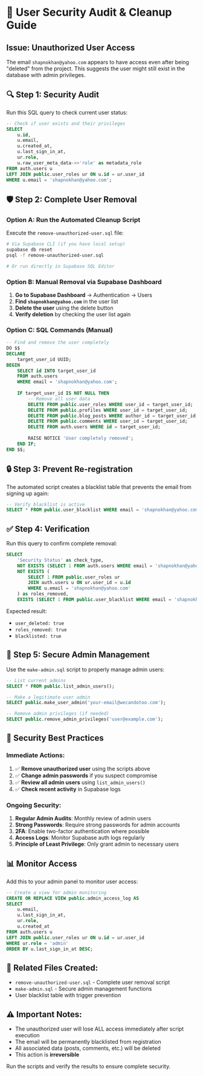 # 🚨 User Security Audit & Cleanup Guide

## Issue: Unauthorized User Access
The email `shapnokhan@yahoo.com` appears to have access even after being "deleted" from the project. This suggests the user might still exist in the database with admin privileges.

## 🔍 **Step 1: Security Audit**

Run this SQL query to check current user status:

```sql
-- Check if user exists and their privileges
SELECT 
    u.id,
    u.email,
    u.created_at,
    u.last_sign_in_at,
    ur.role,
    u.raw_user_meta_data->>'role' as metadata_role
FROM auth.users u
LEFT JOIN public.user_roles ur ON u.id = ur.user_id
WHERE u.email = 'shapnokhan@yahoo.com';
```

## 🛡️ **Step 2: Complete User Removal**

### Option A: Run the Automated Cleanup Script
Execute the `remove-unauthorized-user.sql` file:

```bash
# Via Supabase CLI (if you have local setup)
supabase db reset
psql -f remove-unauthorized-user.sql

# Or run directly in Supabase SQL Editor
```

### Option B: Manual Removal via Supabase Dashboard

1. **Go to Supabase Dashboard** → Authentication → Users
2. **Find `shapnokhan@yahoo.com`** in the user list
3. **Delete the user** using the delete button
4. **Verify deletion** by checking the user list again

### Option C: SQL Commands (Manual)
```sql
-- Find and remove the user completely
DO $$ 
DECLARE
    target_user_id UUID;
BEGIN
    SELECT id INTO target_user_id 
    FROM auth.users 
    WHERE email = 'shapnokhan@yahoo.com';
    
    IF target_user_id IS NOT NULL THEN
        -- Remove all user data
        DELETE FROM public.user_roles WHERE user_id = target_user_id;
        DELETE FROM public.profiles WHERE user_id = target_user_id;
        DELETE FROM public.blog_posts WHERE author_id = target_user_id;
        DELETE FROM public.comments WHERE user_id = target_user_id;
        DELETE FROM auth.users WHERE id = target_user_id;
        
        RAISE NOTICE 'User completely removed';
    END IF;
END $$;
```

## 🔒 **Step 3: Prevent Re-registration**

The automated script creates a blacklist table that prevents the email from signing up again:

```sql
-- Verify blacklist is active
SELECT * FROM public.user_blacklist WHERE email = 'shapnokhan@yahoo.com';
```

## ✅ **Step 4: Verification**

Run this query to confirm complete removal:

```sql
SELECT 
    'Security Status' as check_type,
    NOT EXISTS (SELECT 1 FROM auth.users WHERE email = 'shapnokhan@yahoo.com') as user_deleted,
    NOT EXISTS (
        SELECT 1 FROM public.user_roles ur 
        JOIN auth.users u ON ur.user_id = u.id 
        WHERE u.email = 'shapnokhan@yahoo.com'
    ) as roles_removed,
    EXISTS (SELECT 1 FROM public.user_blacklist WHERE email = 'shapnokhan@yahoo.com') as blacklisted;
```

Expected result:
- `user_deleted: true`
- `roles_removed: true` 
- `blacklisted: true`

## 🔧 **Step 5: Secure Admin Management**

Use the `make-admin.sql` script to properly manage admin users:

```sql
-- List current admins
SELECT * FROM public.list_admin_users();

-- Make a legitimate user admin
SELECT public.make_user_admin('your-email@wecandotoo.com');

-- Remove admin privileges (if needed)
SELECT public.remove_admin_privileges('user@example.com');
```

## 🚨 **Security Best Practices**

### Immediate Actions:
1. ✅ **Remove unauthorized user** using the scripts above
2. ✅ **Change admin passwords** if you suspect compromise
3. ✅ **Review all admin users** using `list_admin_users()`
4. ✅ **Check recent activity** in Supabase logs

### Ongoing Security:
1. **Regular Admin Audits**: Monthly review of admin users
2. **Strong Passwords**: Require strong passwords for admin accounts
3. **2FA**: Enable two-factor authentication where possible
4. **Access Logs**: Monitor Supabase auth logs regularly
5. **Principle of Least Privilege**: Only grant admin to necessary users

## 📊 **Monitor Access**

Add this to your admin panel to monitor user access:

```sql
-- Create a view for admin monitoring
CREATE OR REPLACE VIEW public.admin_access_log AS
SELECT 
    u.email,
    u.last_sign_in_at,
    ur.role,
    u.created_at
FROM auth.users u
LEFT JOIN public.user_roles ur ON u.id = ur.user_id
WHERE ur.role = 'admin'
ORDER BY u.last_sign_in_at DESC;
```

## 🔗 **Related Files Created:**
- `remove-unauthorized-user.sql` - Complete user removal script
- `make-admin.sql` - Secure admin management functions
- User blacklist table with trigger prevention

## ⚠️ **Important Notes:**
- The unauthorized user will lose ALL access immediately after script execution
- The email will be permanently blacklisted from registration
- All associated data (posts, comments, etc.) will be deleted
- This action is **irreversible**

Run the scripts and verify the results to ensure complete security.
